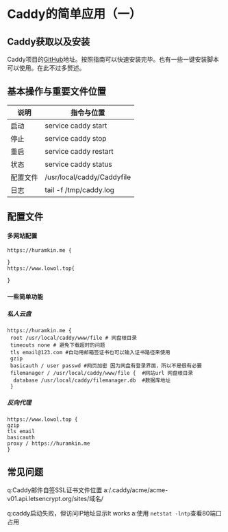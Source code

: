 # Caddy的简单应用（一）

##  Caddy获取以及安装

Caddy项目的[GitHub](https://github.com/mholt/caddy)地址。按照指南可以快速安装完毕。也有一些一键安装脚本可以使用。在此不过多赘述。

## 基本操作与重要文件位置

|说明|指令与位置|
|-----|-----|
|启动|service caddy start|
|停止|service caddy stop|
|重启|service caddy restart|
|状态|service caddy status|
|配置文件|/usr/local/caddy/Caddyfile|
|日志| tail -f /tmp/caddy.log|

## 配置文件
#### 多网站配置
```
https://huramkin.me {

}
https://www.lowol.top{

}
```


#### 一些简单功能

##### 私人云盘
```
https://huramkin.me {
 root /usr/local/caddy/www/file # 网盘根目录
 timeouts none # 避免下载超时的问题
 tls email@123.com #自动用邮箱签证书也可以输入证书路径来使用
 gzip
 basicauth / user passwd #网页加密 因为网盘有登录界面，所以不是很有必要
 filemanager / /usr/local/caddy/www/file {  #网站url 网盘根目录
  database /usr/local/caddy/filemanager.db  #数据库地址
 }
 ```

 ##### 反向代理
 ```
 https://www.lowol.top {
 gzip
 tls email
 basicauth
 proxy / https://huramkin.me
 }
 ```

 ## 常见问题
 q:Caddy邮件自签SSL证书文件位置
 a:/.caddy/acme/acme-v01.api.letsencrypt.org/sites/域名/
 
 q:caddy启动失败，但访问IP地址显示It works
 a:使用 ``netstat -lntp``查看80端口占用
